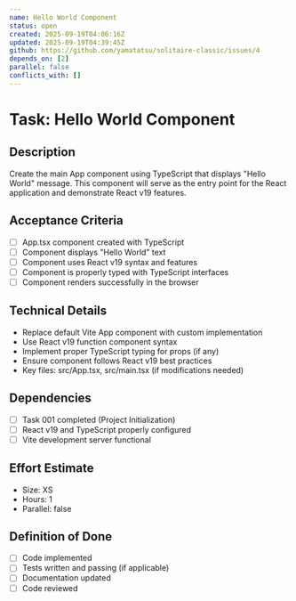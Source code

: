 ```yaml
---
name: Hello World Component
status: open
created: 2025-09-19T04:06:16Z
updated: 2025-09-19T04:39:45Z
github: https://github.com/yamatatsu/solitaire-classic/issues/4
depends_on: [2]
parallel: false
conflicts_with: []
---
```


# Task: Hello World Component

## Description
Create the main App component using TypeScript that displays "Hello World" message. This component will serve as the entry point for the React application and demonstrate React v19 features.

## Acceptance Criteria
- [ ] App.tsx component created with TypeScript
- [ ] Component displays "Hello World" text
- [ ] Component uses React v19 syntax and features
- [ ] Component is properly typed with TypeScript interfaces
- [ ] Component renders successfully in the browser

## Technical Details
- Replace default Vite App component with custom implementation
- Use React v19 function component syntax
- Implement proper TypeScript typing for props (if any)
- Ensure component follows React v19 best practices
- Key files: src/App.tsx, src/main.tsx (if modifications needed)

## Dependencies
- [ ] Task 001 completed (Project Initialization)
- [ ] React v19 and TypeScript properly configured
- [ ] Vite development server functional

## Effort Estimate
- Size: XS
- Hours: 1
- Parallel: false

## Definition of Done
- [ ] Code implemented
- [ ] Tests written and passing (if applicable)
- [ ] Documentation updated
- [ ] Code reviewed
